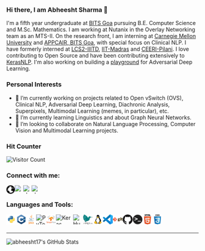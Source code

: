 ### Hi there, I am Abheesht Sharma 👋
I'm a fifth year undergraduate at [BITS Goa](https://www.bits-pilani.ac.in/goa/) pursuing B.E. Computer Science and M.Sc. Mathematics. I am working at Nutanix in the Overlay Networking team as an MTS-II. On the research front, I am interning at [Carnegie Mellon University](https://www.cmu.edu/) and [APPCAIR, BITS Goa](https://www.bits-pilani.ac.in/appcair/), with special focus on Clinical NLP. I have formerly interned at [LCS2-IIITD](https://lcs2.iiitd.edu.in/), [IIT-Madras](https://www.iitm.ac.in/) and [CEERI-Pilani](https://www.ceeri.res.in/). I love contributing to Open Source and have been contributing extensively to [KerasNLP](https://github.com/keras-team/keras-nlp). I'm also working on building a [playground](https://github.com/Adversarial-Deep-Learning/code-soup) for Adversarial Deep Learning.

<!--
**abheesht17/abheesht17** is a ✨ _special_ ✨ repository because its `README.md` (this file) appears on your GitHub profile.

Here are some ideas to get you started:

- 🔭 I’m currently working on ...
- 🌱 I’m currently learning ...
- 👯 I’m looking to collaborate on ...
- 🤔 I’m looking for help with ...
- 💬 Ask me about ...
- 📫 How to reach me: ...
- 😄 Pronouns: ...
- ⚡ Fun fact: ...
-->

### Personal Interests
- 🔭 I’m currently working on projects related to Open vSwitch (OVS), Clinical NLP, Adversarial Deep Learning, Diachronic Analysis, Superpixels, Multimodal Learning (memes, in particular), etc.
- 🌱 I’m currently learning Linguistics and about Graph Neural Networks.
- 👯 I’m looking to collaborate on Natural Language Processing, Computer Vision and Multimodal Learning projects.

### Hit Counter

![Visitor Count](https://profile-counter.glitch.me/abheesht17/count.svg)

### Connect with me:

[<img align="left" alt="abheesht17.github.io/" title="abheesht17.github.io/" width="22px"  height="22px" src="https://raw.githubusercontent.com/iconic/open-iconic/master/svg/globe.svg" />](https://abheesht17.github.io/)

[<img align="left" alt="penstrokes17 | Twitter" title="penstrokes17" width="22px" height="22px" src="https://cdn.jsdelivr.net/npm/simple-icons@v3/icons/twitter.svg" />](https://twitter.com/penstrokes17)

[<img align="left" alt="sharmabhee@gmail.com | E-mail" title="sharmabhee@gmail.com" width="22px" height="22px" src="https://cdn.jsdelivr.net/npm/simple-icons@3.13.0/icons/gmail.svg"/>](mailto:sharmabhee@gmail.com)

[<img align="left" alt="abheesht-sharma-567303156 | LinkedIn" title="abheesht-sharma-567303156" width="22px" height="22px" src="https://github.com/FortAwesome/Font-Awesome/blob/master/svgs/brands/linkedin-in.svg" />](https://www.linkedin.com/in/abheesht-sharma-567303156/)

<br/>

### Languages and Tools:

<div>
<img align="left" alt="Python" width="26px" height="26px" title="Python" src="https://raw.githubusercontent.com/github/explore/80688e429a7d4ef2fca1e82350fe8e3517d3494d/topics/python/python.png"/>
<img align="left" alt="C++" width="26px" height="26px"title="C++" src="https://raw.githubusercontent.com/github/explore/80688e429a7d4ef2fca1e82350fe8e3517d3494d/topics/cpp/cpp.png" />

<img align="left" alt="Java" width="26px" height="26px" title="Java" src="https://raw.githubusercontent.com/github/explore/80688e429a7d4ef2fca1e82350fe8e3517d3494d/topics/java/java.png" />
<img align="left" alt="PyTorch" width="26px" height="26px"title="PyTorch" src="https://github.com/pytorch/pytorch/blob/master/docs/source/_static/img/pytorch-logo-flame.svg" />
<img align="left" alt="TF" width="26px" height="26px" title="TensorFlow" src="https://raw.githubusercontent.com/github/explore/80688e429a7d4ef2fca1e82350fe8e3517d3494d/topics/tensorflow/tensorflow.png" />
<img align="left" alt="Keras" width="45px" height="26px" title="Keras" src="https://img.shields.io/badge/Keras-D00000?style=for-the-badge&logo=Keras&logoColor=white" />
<img align="left" alt="HuggingFace" width="26px" height="26px" title="HuggingFace" src="https://huggingface.co/front/assets/huggingface_logo.svg" />
<img align="left" alt="LaTeX" width="26px" height="26px" title="LaTeX" src="https://raw.githubusercontent.com/github/explore/80688e429a7d4ef2fca1e82350fe8e3517d3494d/topics/latex/latex.png" />
<img align="left" alt="Linux" width="26px" height="26px"title="Linux" src="https://raw.githubusercontent.com/github/explore/80688e429a7d4ef2fca1e82350fe8e3517d3494d/topics/linux/linux.png" />
<img align="left" alt="Visual Studio Code" width="26px" height="26px" title="VSCode" src="https://raw.githubusercontent.com/github/explore/80688e429a7d4ef2fca1e82350fe8e3517d3494d/topics/visual-studio-code/visual-studio-code.png" />
<img align="left" alt="Git" width="26px"  height="26px" title="Git" src="https://raw.githubusercontent.com/github/explore/80688e429a7d4ef2fca1e82350fe8e3517d3494d/topics/git/git.png" />
<img align="left" alt="GitHub" width="26px" height="26px" title="GitHub" src="https://raw.githubusercontent.com/github/explore/78df643247d429f6cc873026c0622819ad797942/topics/github/github.png" />
<img align="left" alt="Terminal" width="26px"  height="26px" title="Terminal" src="https://raw.githubusercontent.com/github/explore/80688e429a7d4ef2fca1e82350fe8e3517d3494d/topics/terminal/terminal.png" />
<img align="left" alt="HTML5" width="26px" height="26px"  title="HTML5" src="https://raw.githubusercontent.com/github/explore/80688e429a7d4ef2fca1e82350fe8e3517d3494d/topics/html/html.png" />
<img align="left" alt="CSS" width="26px" height="26px"  title="CSS" src="https://raw.githubusercontent.com/github/explore/80688e429a7d4ef2fca1e82350fe8e3517d3494d/topics/css/css.png" />
</div>

<br/><br/>

---


<img align="left" alt="abheesht17's GitHub Stats" src="https://github-readme-stats.vercel.app/api?username=abheesht17&show_icons=true&hide_border=true" />
  
